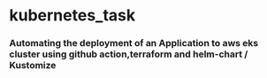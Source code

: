 # kubernetes_task

### Automating the deployment of an Application to aws eks cluster using github action,terraform and helm-chart / Kustomize

